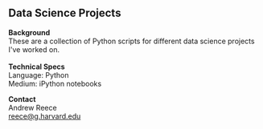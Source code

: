 <h2>Data Science Projects</h2>

<b>Background</b>
<br />
These are a collection of Python scripts for different data science projects I've worked on.
<br />
<br />
<b>Technical Specs</b>
<br />
Language: Python
<br />
Medium: iPython notebooks

<b>Contact</b>
<br />
Andrew Reece
<br />
<a href="mailto:reece@g.harvard.edu">reece@g.harvard.edu</a>